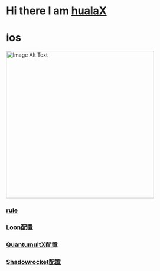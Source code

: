 # Hi there I am [hualaX](https://www.github.com/hualaX)
# ios
<img src="https://github.com/hualaX/hualaX/assets/151937768/43d0ac46-8f3b-425c-812d-3fa2d4708816" alt="Image Alt Text" width="400"/>

### [rule](https://www.github.com/hualaX/ios/tree/main/rule)
### [Loon配置](https://www.github.com/hualaX/ios/tree/main/loon_profile.conf)
### [QuantumultX配置](https://www.github.com/hualaX/ios/tree/main/quantumultX_profile.conf)
### [Shadowrocket配置](https://github.com/hualaX/ios/tree/main/shadowrocket_profile.conf)



